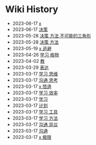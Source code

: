 # Wiki History

- 2023-06-17        [x](/0020_x)
- 2023-06-17        [决策](/0021_决策)
- 2023-05-28        [决策 方法 不可能的三角形](/0019_决策_方法_不可能的三角形)
- 2023-05-28        [决策 方法](/0018_决策_方法)
- 2023-05-19        [x 逃避](/0017_x_逃避)
- 2023-04-26        [学习 格物](/0016_学习_格物)
- 2023-04-02        [教](/0015_教)
- 2023-03-29        [表达](/0014_表达)
- 2023-03-17        [学习 思维](/0011_学习_思维)
- 2023-03-17        [沟通 思考](/0007_沟通_思考)
- 2023-03-17        [x 悟道](/0004_x_悟道)
- 2023-03-17        [学习 效率](/0012_学习_效率)
- 2023-03-17        [学习](/0009_学习)
- 2023-03-17        [计划](/0008_计划)
- 2023-03-17        [学习 工具](/0010_学习_工具)
- 2023-03-17        [学习 方法](/0013_学习_方法)
- 2023-03-17        [沟通 异议](/0006_沟通_异议)
- 2023-03-17        [沟通](/0005_沟通)
- 2023-03-17        [x 极限](/0003_x_极限)
